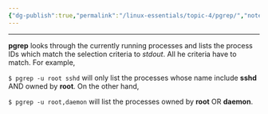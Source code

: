 ```yaml
---
{"dg-publish":true,"permalink":"/linux-essentials/topic-4/pgrep/","noteIcon":""}
---
```


---
**pgrep** looks through the currently running processes and lists the process IDs which match the selection criteria to _stdout_.  All he criteria have to match.  For example,

`$ pgrep -u root sshd`
will only list the processes whose name include **sshd** AND owned by **root**.  On the other hand,

`$ pgrep -u root,daemon`
will list the processes owned by **root** OR **daemon**.